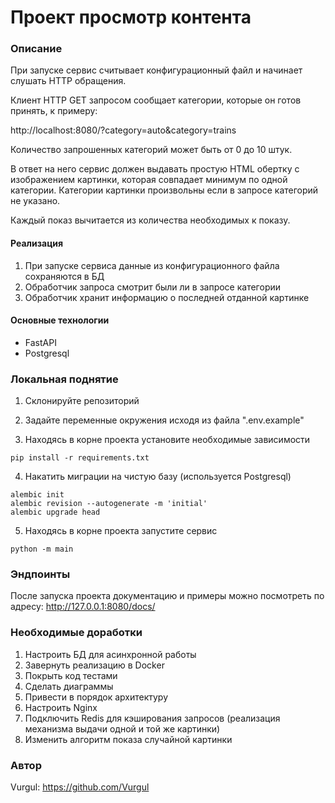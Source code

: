# Проект просмотр контента
### Описание
При запуске сервис считывает конфигурационный файл и начинает слушать HTTP обращения. 

Клиент HTTP GET запросом сообщает категории, которые он готов принять, к примеру: 

http://localhost:8080/?category=auto&category=trains 

Количество запрошенных категорий может быть от 0 до 10 штук. 

В ответ на него сервис должен выдавать простую HTML обертку с изображением картинки, которая совпадает минимум по одной категории. Категории картинки произвольны если в запросе категорий не указано. 

Каждый показ вычитается из количества необходимых к показу.

#### Реализация
1) При запуске сервиса данные из конфигурационного файла сохраняются в БД
2) Обработчик запроса смотрит были ли в запросе категории
3) Обработчик хранит информацию о последней отданной картинке

#### Основные технологии
* FastAPI
* Postgresql


### Локальная поднятие
1. Склонируйте репозиторий

2. Задайте переменные окружения исходя из файла ".env.example"
   
3. Находясь в корне проекта установите необходимые зависимости
```
pip install -r requirements.txt
``` 
4. Накатить миграции на чистую базу (используется Postgresql)
```
alembic init
alembic revision --autogenerate -m 'initial'
alembic upgrade head

``` 

5. Находясь в корне проекта запустите сервис
```
python -m main
```

### Эндпоинты
После запуска проекта документацию и примеры можно посмотреть по адресу: 
http://127.0.0.1:8080/docs/

### Необходимые доработки
1. Настроить БД для асинхронной работы
2. Завернуть реализацию в Docker
3. Покрыть код тестами
4. Сделать диаграммы 
5. Привести в порядок архитектуру
6. Настроить Nginx
7. Подключить Redis для кэширования запросов (реализация механизма выдачи одной и той же картинки)
8. Изменить алгоритм показа случайной картинки

### Автор
Vurgul: https://github.com/Vurgul